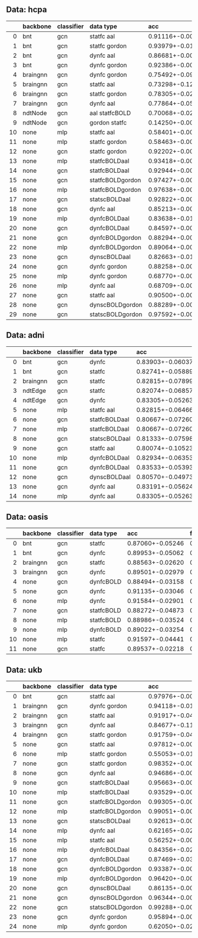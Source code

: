 


## Data: hcpa 

|    | backbone   | classifier   | data type        | acc              | f1               |
|---:|:-----------|:-------------|:-----------------|:-----------------|:-----------------|
|  0 | bnt        | gcn          | statfc aal       | 0.91116+-0.00639 | 0.91064+-0.00679 |
|  1 | bnt        | gcn          | statfc gordon    | 0.93979+-0.01648 | 0.93936+-0.01721 |
|  2 | bnt        | gcn          | dynfc aal        | 0.86681+-0.00584 | 0.86252+-0.00647 |
|  3 | bnt        | gcn          | dynfc gordon     | 0.92386+-0.00791 | 0.92334+-0.00892 |
|  4 | braingnn   | gcn          | dynfc gordon     | 0.75492+-0.09648 | 0.67576+-0.16355 |
|  5 | braingnn   | gcn          | statfc aal       | 0.73298+-0.12699 | 0.67655+-0.20136 |
|  6 | braingnn   | gcn          | statfc gordon    | 0.78305+-0.02389 | 0.77707+-0.02450 |
|  7 | braingnn   | gcn          | dynfc aal        | 0.77864+-0.05488 | 0.73315+-0.10367 |
|  8 | ndtNode    | gcn          | aal statfcBOLD   | 0.70068+-0.02193 | 0.62294+-0.05287 |
|  9 | ndtNode    | gcn          | gordon statfc    | 0.14250+-0.00106 | 0.03555+-0.00050 |
| 10 | none       | mlp          | statfc aal       | 0.58401+-0.00189 | 0.43151+-0.00340 |
| 11 | none       | mlp          | statfc gordon    | 0.58463+-0.00265 | 0.43139+-0.00320 |
| 12 | none       | gcn          | statfc gordon    | 0.92202+-0.00888 | 0.92193+-0.00916 |
| 13 | none       | mlp          | statfcBOLDaal    | 0.93418+-0.00578 | 0.93425+-0.00576 |
| 14 | none       | gcn          | statfcBOLDaal    | 0.92944+-0.00579 | 0.92979+-0.00603 |
| 15 | none       | gcn          | statfcBOLDgordon | 0.97427+-0.00508 | 0.97418+-0.00511 |
| 16 | none       | mlp          | statfcBOLDgordon | 0.97638+-0.00706 | 0.97633+-0.00697 |
| 17 | none       | gcn          | statscBOLDaal    | 0.92822+-0.00350 | 0.92837+-0.00375 |
| 18 | none       | gcn          | dynfc aal        | 0.85213+-0.00590 | 0.84847+-0.00777 |
| 19 | none       | mlp          | dynfcBOLDaal     | 0.83638+-0.01331 | 0.82862+-0.01677 |
| 20 | none       | gcn          | dynfcBOLDaal     | 0.84597+-0.00452 | 0.83945+-0.00365 |
| 21 | none       | gcn          | dynfcBOLDgordon  | 0.88294+-0.00278 | 0.88206+-0.00317 |
| 22 | none       | mlp          | dynfcBOLDgordon  | 0.89064+-0.00441 | 0.89004+-0.00314 |
| 23 | none       | gcn          | dynscBOLDaal     | 0.82663+-0.01102 | 0.82067+-0.01219 |
| 24 | none       | gcn          | dynfc gordon     | 0.88258+-0.00739 | 0.88194+-0.00751 |
| 25 | none       | mlp          | dynfc gordon     | 0.68770+-0.00430 | 0.56046+-0.00558 |
| 26 | none       | mlp          | dynfc aal        | 0.68709+-0.00382 | 0.56055+-0.00569 |
| 27 | none       | gcn          | statfc aal       | 0.90500+-0.00912 | 0.90485+-0.00938 |
| 28 | none       | gcn          | dynscBOLDgordon  | 0.88289+-0.00467 | 0.88150+-0.00445 |
| 29 | none       | gcn          | statscBOLDgordon | 0.97592+-0.00423 | 0.97596+-0.00416 |


## Data: adni 

|    | backbone   | classifier   | data type     | acc              | f1               |
|---:|:-----------|:-------------|:--------------|:-----------------|:-----------------|
|  0 | bnt        | gcn          | dynfc         | 0.83903+-0.06037 | 0.80331+-0.07912 |
|  1 | bnt        | gcn          | statfc        | 0.82741+-0.05889 | 0.79720+-0.06166 |
|  2 | braingnn   | gcn          | statfc        | 0.82815+-0.07899 | 0.76541+-0.10395 |
|  3 | ndtEdge    | gcn          | statfc        | 0.82074+-0.06857 | 0.75095+-0.08164 |
|  4 | ndtEdge    | gcn          | dynfc         | 0.83305+-0.05263 | 0.75789+-0.07409 |
|  5 | none       | mlp          | statfc aal    | 0.82815+-0.06466 | 0.75678+-0.08937 |
|  6 | none       | gcn          | statfcBOLDaal | 0.80667+-0.07260 | 0.76186+-0.08499 |
|  7 | none       | mlp          | statfcBOLDaal | 0.80667+-0.07260 | 0.74956+-0.09167 |
|  8 | none       | gcn          | statscBOLDaal | 0.81333+-0.07598 | 0.75608+-0.07678 |
|  9 | none       | gcn          | statfc aal    | 0.80074+-0.10523 | 0.74212+-0.09411 |
| 10 | none       | mlp          | dynfcBOLDaal  | 0.82934+-0.06353 | 0.76746+-0.07081 |
| 11 | none       | gcn          | dynfcBOLDaal  | 0.83533+-0.05393 | 0.77868+-0.05658 |
| 12 | none       | gcn          | dynscBOLDaal  | 0.80570+-0.04973 | 0.76675+-0.06839 |
| 13 | none       | gcn          | dynfc aal     | 0.83191+-0.05624 | 0.76736+-0.06470 |
| 14 | none       | mlp          | dynfc aal     | 0.83305+-0.05263 | 0.76635+-0.08668 |


## Data: oasis 

|    | backbone   | classifier   | data type   | acc              | f1               |
|---:|:-----------|:-------------|:------------|:-----------------|:-----------------|
|  0 | bnt        | gcn          | statfc      | 0.87060+-0.05246 | 0.85985+-0.05027 |
|  1 | bnt        | gcn          | dynfc       | 0.89953+-0.05062 | 0.88198+-0.05546 |
|  2 | braingnn   | gcn          | statfc      | 0.88563+-0.02620 | 0.84461+-0.05316 |
|  3 | braingnn   | gcn          | dynfc       | 0.89501+-0.02979 | 0.85494+-0.04065 |
|  4 | none       | gcn          | dynfcBOLD   | 0.88494+-0.03158 | 0.85858+-0.03969 |
|  5 | none       | gcn          | dynfc       | 0.91135+-0.03046 | 0.90457+-0.03171 |
|  6 | none       | mlp          | dynfc       | 0.91584+-0.02901 | 0.90825+-0.03796 |
|  7 | none       | gcn          | statfcBOLD  | 0.88272+-0.04873 | 0.85561+-0.05550 |
|  8 | none       | mlp          | statfcBOLD  | 0.88986+-0.03524 | 0.85268+-0.04820 |
|  9 | none       | mlp          | dynfcBOLD   | 0.89022+-0.03254 | 0.85020+-0.05028 |
| 10 | none       | mlp          | statfc      | 0.91597+-0.04441 | 0.90841+-0.05314 |
| 11 | none       | gcn          | statfc      | 0.89537+-0.02218 | 0.86805+-0.03885 |


## Data: ukb 

|    | backbone   | classifier   | data type        | acc              | f1               |
|---:|:-----------|:-------------|:-----------------|:-----------------|:-----------------|
|  0 | bnt        | gcn          | statfc aal       | 0.97976+-0.00319 | 0.97974+-0.00321 |
|  1 | braingnn   | gcn          | dynfc gordon     | 0.94118+-0.01506 | 0.94113+-0.01497 |
|  2 | braingnn   | gcn          | statfc aal       | 0.91917+-0.04329 | 0.91912+-0.04322 |
|  3 | braingnn   | gcn          | dynfc aal        | 0.84677+-0.11398 | 0.81929+-0.17316 |
|  4 | braingnn   | gcn          | statfc gordon    | 0.91759+-0.04232 | 0.91719+-0.04279 |
|  5 | none       | gcn          | statfc aal       | 0.97812+-0.00260 | 0.97811+-0.00259 |
|  6 | none       | mlp          | statfc gordon    | 0.55053+-0.01873 | 0.48211+-0.06286 |
|  7 | none       | gcn          | statfc gordon    | 0.98352+-0.00361 | 0.98350+-0.00361 |
|  8 | none       | gcn          | dynfc aal        | 0.94686+-0.00742 | 0.94669+-0.00739 |
|  9 | none       | gcn          | statfcBOLDaal    | 0.95663+-0.00754 | 0.95669+-0.00753 |
| 10 | none       | mlp          | statfcBOLDaal    | 0.93529+-0.00750 | 0.93538+-0.00750 |
| 11 | none       | gcn          | statfcBOLDgordon | 0.99305+-0.00328 | 0.99305+-0.00328 |
| 12 | none       | mlp          | statfcBOLDgordon | 0.99051+-0.00484 | 0.99051+-0.00485 |
| 13 | none       | gcn          | statscBOLDaal    | 0.92613+-0.00334 | 0.92637+-0.00334 |
| 14 | none       | mlp          | dynfc aal        | 0.62165+-0.02688 | 0.54222+-0.02438 |
| 15 | none       | mlp          | statfc aal       | 0.56252+-0.00852 | 0.41859+-0.01967 |
| 16 | none       | mlp          | dynfcBOLDaal     | 0.84356+-0.02103 | 0.84096+-0.02447 |
| 17 | none       | gcn          | dynfcBOLDaal     | 0.87469+-0.03356 | 0.87371+-0.03410 |
| 18 | none       | gcn          | dynfcBOLDgordon  | 0.93387+-0.00710 | 0.93357+-0.00705 |
| 19 | none       | mlp          | dynfcBOLDgordon  | 0.96420+-0.00598 | 0.96415+-0.00601 |
| 20 | none       | gcn          | dynscBOLDaal     | 0.86135+-0.00369 | 0.86044+-0.00419 |
| 21 | none       | gcn          | dynscBOLDgordon  | 0.96344+-0.00680 | 0.96345+-0.00678 |
| 22 | none       | gcn          | statscBOLDgordon | 0.99288+-0.00247 | 0.99289+-0.00247 |
| 23 | none       | gcn          | dynfc gordon     | 0.95894+-0.00343 | 0.95887+-0.00348 |
| 24 | none       | mlp          | dynfc gordon     | 0.62050+-0.02402 | 0.56111+-0.00957 |
